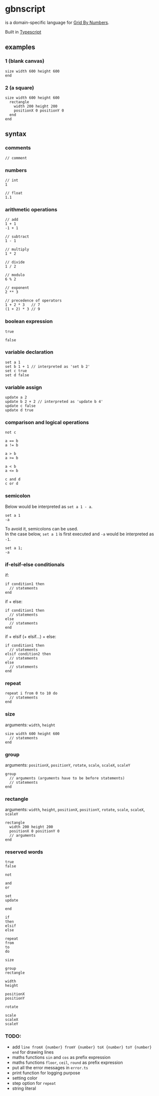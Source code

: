 # gbnscript

is a domain-specific language for [Grid By Numbers](https://grid-by-numbers.netlify.app).

Built in [Typescript](https://www.typescriptlang.org/)

## examples

### 1 (blank canvas)

```
size width 600 height 600
end
```

### 2 (a square)

```
size width 600 height 600
  rectangle
    width 200 height 200
    positionX 0 positionY 0
  end
end
```

## syntax

### comments

```
// comment
```

### numbers

```
// int
1

// float
1.1
```

### arithmetic operations

```
// add
1 + 1
-1 + 1

// subtract
1 - 1

// multiply
1 * 2

// divide
1 / 2

// modulo
6 % 2

// exponent
2 ** 3

// precedence of operators
1 + 2 * 3   // 7
(1 + 2) * 3 // 9
```

### boolean expression

```
true

false
```

### variable declaration

```
set a 1
set b 1 + 1 // interpreted as 'set b 2'
set c true
set d false
```

### variable assign

```
update a 2
update b 2 + 2 // interpreted as 'update b 4'
update c false
update d true
```

### comparison and logical operations

```
not c

a == b
a != b

a > b
a >= b

a < b
a <= b

c and d
c or d
```

### semicolon

Below would be interpreted as `set a 1 - a`.

```
set a 1
-a
```

To avoid it, semicolons can be used.  
In the case below, `set a 1` is first executed and `-a` would be interpreted as `-1`.

```
set a 1;
-a
```

### if-elsif-else conditionals

if:

```
if condition1 then
  // statements
end
```

if + else:

```
if condition1 then
  // statements
else
  // statements
end
```

if + elsif (+ elsif...) + else:

```
if condition1 then
  // statements
elsif condition2 then
  // statements
else
  // statements
end
```

### repeat

```
repeat i from 0 to 10 do
  // statements
end
```

### size

arguments: `width`, `height`

```
size width 600 height 600
  // statements
end
```

### group

arguments: `positionX`, `positionY`, `rotate`, `scale`, `scaleX`, `scaleY`

```
group
  // arguments (arguments have to be before statements)
  // statements
end
```

### rectangle

arguments: `width`, `height`, `positionX`, `positionY`, `rotate`, `scale`, `scaleX`, `scaleY`

```
rectangle
  width 200 height 200
  positionX 0 positionY 0
  // arguments
end
```

### reserved words

```
true
false

not

and
or

set
update

end

if
then
elsif
else

repeat
from
to
do

size

group
rectangle

width
height

positionX
positionY

rotate

scale
scaleX
scaleY
```

### TODO:

- add `line fromX {number} fromY {number} toX {number} toY {number} end` for drawing lines
- maths functions `sin` and `cos` as prefix expression
- maths functions `floor`, `ceil`, `round` as prefix expression
- put all the error messages in `error.ts`
- print function for logging purpose
- setting color
- step option for `repeat`
- string literal
